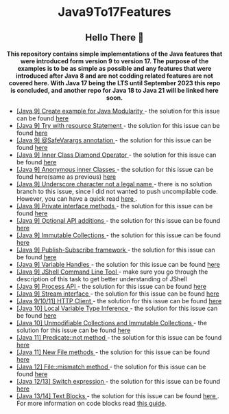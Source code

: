 <h1 align="center">Java9To17Features</h1>

<h2 align="center"> Hello There 👋 </h2>

<p align="center">
<b>
This repository contains simple implementations of the Java features that were 
introduced form version 9 to version 17. The purpose of the examples is to be as simple
as possible and any features that were introduced after Java 8 and are not codding related features
are not covered here.
With Java 17 being the LTS until September 2023 this repo is concluded, and another repo for Java 18 to Java 21 will be linked here soon.
</b>
</p>

<ul>
<li>
<a href="https://github.com/filipkule/Java9To17Features/issues/1">
[Java 9] Create example for Java Modularity
</a>
- the solution for this issue can be found 
<a href="https://github.com/filipkule/Java9To17Features/blob/main/mainModule/src/main/java/solutions/JavaModularity.java">
here
</a>
</li>
<li>
<a href="https://github.com/filipkule/Java9To17Features/issues/2">
[Java 9] Try with resource Statement
</a>
- the solution for this issue can be found 
<a href="https://github.com/filipkule/Java9To17Features/blob/main/mainModule/src/main/java/solutions/TryWithResourceStatement.java">
here
</a>
</li>
<li>
<a href="https://github.com/filipkule/Java9To17Features/issues/3">
[Java 9] @SafeVarargs annotation
</a>
- the solution for this issue can be found
<a href="https://github.com/filipkule/Java9To17Features/blob/main/mainModule/src/main/java/solutions/SafeVarargsAnnotation.java">
here
</a>
</li>
<li>
<a href="https://github.com/filipkule/Java9To17Features/issues/4">
[Java 9] Inner Class Diamond Operator
</a>
- the solution for this issue can be found 
<a href="https://github.com/filipkule/Java9To17Features/blob/main/mainModule/src/main/java/solutions/InnerClassDiamondOperator.java">
here
</a>
</li>
<li>
<a href="https://github.com/filipkule/Java9To17Features/issues/5">
[Java 9] Anonymous inner Classes
</a>
- the solution for this issue can be found here(same as previous) 
<a href="https://github.com/filipkule/Java9To17Features/blob/main/mainModule/src/main/java/solutions/InnerClassDiamondOperator.java">
here
</a>
</li>
<li>
<a href="https://github.com/filipkule/Java9To17Features/issues/6">
[Java 9] Underscore character not a legal name
</a>
- there is no solution branch to this issue, since I did not wanted to push uncompilable code.
However, you can have a quick read 
<a href="https://docs.oracle.com/javase/tutorial/java/nutsandbolts/variables.html">
here
</a>
.
</li>
<li>
<a href="https://github.com/filipkule/Java9To17Features/issues/7">
[Java 9] Private interface methods
</a>
- the solution for this issue can be found
<a href="https://github.com/filipkule/Java9To17Features/blob/main/mainModule/src/main/java/solutions/PrivateInterfaceMethods.java">
here
</a>
</li>
<li>
<a href="https://github.com/filipkule/Java9To17Features/issues/8">
[Java 9] Optional API additions
</a>
- the solution for this issue can be found
<a href="https://github.com/filipkule/Java9To17Features/blob/main/mainModule/src/main/java/solutions/OptionalApiAdditions.java">
here
</a>
</li>
<li>
<a href="https://github.com/filipkule/Java9To17Features/issues/9">
[Java 9] Immutable Collections
</a>
- the solution for this issue can be found
<a href="https://github.com/filipkule/Java9To17Features/blob/main/mainModule/src/main/java/solutions/ImmutableCollections.java">
here
</a>
</li>
<li>
<a href="https://github.com/filipkule/Java9To17Features/issues/10">
[Java 9] Publish-Subscribe framework
</a>
- the solution for this issue can be found
<a href="https://github.com/filipkule/Java9To17Features/blob/main/mainModule/src/main/java/solutions/PubSubFramework.java">
here
</a>
</li>
<li>
<a href="https://github.com/filipkule/Java9To17Features/issues/11">
[Java 9] Variable Handles
</a>
- the solution for this issue can be found
<a href="https://github.com/filipkule/Java9To17Features/blob/main/mainModule/src/main/java/solutions/VariableHandles.java">
here
</a>
</li>
<li>
<a href="https://github.com/filipkule/Java9To17Features/issues/12">
[Java 9] JShell Command Line Tool
</a>
- make sure you go through the description of this task to get better understanding of JShell
</li>
<li>
<a href="https://github.com/filipkule/Java9To17Features/issues/13">
[Java 9] Process API
</a>
- the solution for this issue can be found
<a href="https://github.com/filipkule/Java9To17Features/blob/main/mainModule/src/main/java/solutions/ProcessorApi.java">
here
</a>
</li>
<li>
<a href="https://github.com/filipkule/Java9To17Features/issues/15">
[Java 9] Stream interface
</a>
- the solution for this issue can be found 
<a href="https://github.com/filipkule/Java9To17Features/blob/main/mainModule/src/main/java/solutions/StreamInterface.java">
here
</a>
</li>
<li>
<a href="https://github.com/filipkule/Java9To17Features/issues/14">
[Java 9/10/11] HTTP Client
</a>
- the solution for this issue can be found 
<a href="https://github.com/filipkule/Java9To17Features/blob/main/mainModule/src/main/java/solutions/Java9HttpClient.java">
here
</a>
</li>
<li>
<a href="https://github.com/filipkule/Java9To17Features/issues/26">
[Java 10] Local Variable Type Inference
</a>
- the solution for this issue can be found
<a href="https://github.com/filipkule/Java9To17Features/blob/main/mainModule/src/main/java/solutions/LocalVarTypeInterface.java">
here
</a>
</li>
<li>
<a href="https://github.com/filipkule/Java9To17Features/issues/27">
[Java 10] Unmodifiable Collections and Immutable Collections
</a>
- the solution for this issue can be found 
<a href="https://github.com/filipkule/Java9To17Features/blob/main/mainModule/src/main/java/solutions/UnmodifiableImmutableCollections.java">
here
</a>
</li>
<li>
<a href="https://github.com/filipkule/Java9To17Features/issues/38">
[Java 11] Predicate::not method
</a>
- the solution for this issue can be found 
<a href="https://github.com/filipkule/Java9To17Features/blob/main/mainModule/src/main/java/solutions/PredicateNotMethod.java">
here
</a>
</li>
<li>
<a href="https://github.com/filipkule/Java9To17Features/issues/37">
[Java 11] New File methods
</a>
- the solution for this issue can be found 
<a href="https://github.com/filipkule/Java9To17Features/blob/main/mainModule/src/main/java/solutions/Java11FileMethods.java">
here
</a>
</li>
<li>
<a href="https://github.com/filipkule/Java9To17Features/issues/39">
[Java 12] File::mismatch method
</a>
- the solution for this issue can be found 
<a href="https://github.com/filipkule/Java9To17Features/blob/main/mainModule/src/main/java/solutions/FileMismatchMethod.java">
here
</a>
</li>
<li>
<a href="https://github.com/filipkule/Java9To17Features/issues/31">
[Java 12/13] Switch expression
</a>
- the solution for this issue can be found 
<a href="https://github.com/filipkule/Java9To17Features/blob/main/mainModule/src/main/java/solutions/SwitchExpression.java">
here
</a>
</li>
<li>
<a href="https://github.com/filipkule/Java9To17Features/issues/32">
[Java 13/14] Text Blocks
</a>
- the solution for this issue can be found 
<a href="https://github.com/filipkule/Java9To17Features/blob/main/mainModule/src/main/java/solutions/TextBlocks.java">
here
</a>
. For more information on code blocks read <a href="https://docs.oracle.com/en/java/javase/14/text-blocks/index.html">
this guide</a>.
</li>
</ul>
